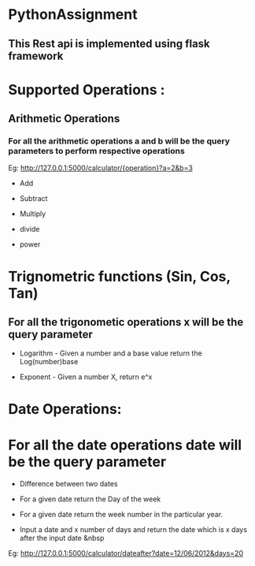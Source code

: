 # PythonAssignment
## This Rest api is implemented using flask framework
#### 
#### 
# Supported Operations :
## Arithmetic Operations
### For all the arithmetic operations a and b will be the query parameters to perform respective operations
Eg: http://127.0.0.1:5000/calculator/{operation}?a=2&b=3

  - Add

	
- Subtract



	
- Multiply



	
- divide



	
- power



	
# Trignometric functions (Sin, Cos, Tan)
## For all the trigonometic operations x will be the query parameter
	
- Logarithm - Given a number and a base value return the Log(number)base 
	
- Exponent - Given a number X, return e^x

# Date Operations:
# For all the date operations date will be the query parameter

	
- Difference between two dates 



	
- For a given date return the Day of the week 
	
- For a given date return the week number in the particular year.
	
- Input a date and x number of days and return the date which is x days after the input date &nbsp

Eg: http://127.0.0.1:5000/calculator/dateafter?date=12/06/2012&days=20
